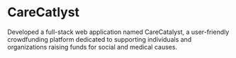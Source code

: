 # CareCatlyst
Developed a full-stack web application named CareCatalyst, a user-friendly crowdfunding platform dedicated to supporting individuals and organizations raising funds for social and medical causes.
